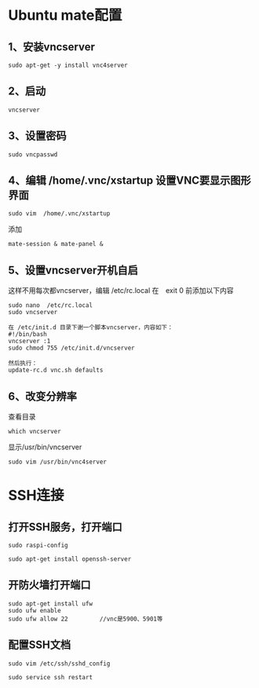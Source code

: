 # Ubuntu mate配置
## 1、安装vncserver

  `sudo apt-get -y install vnc4server`
## 2、启动

  `vncserver`

## 3、设置密码

 `sudo vncpasswd`
## 4、编辑 /home/.vnc/xstartup 设置VNC要显示图形界面

  `sudo vim  /home/.vnc/xstartup`

  添加
  
  `mate-session & mate-panel &`
## 5、设置vncserver开机自启

这样不用每次都vncserver，编辑 /etc/rc.local 在　exit 0 前添加以下内容
   ```
   sudo nano  /etc/rc.local
   sudo vncserver
   ```
   
  ```
  在 /etc/init.d 目录下谢一个脚本vncserver，内容如下：
  #!/bin/bash
  vncserver :1
  sudo chmod 755 /etc/init.d/vncserver

  然后执行：
  update-rc.d vnc.sh defaults
  ```




## 6、改变分辨率
  查看目录
  
  `which vncserver`
  
  显示/usr/bin/vncserver
  
  `sudo vim /usr/bin/vnc4server`
  

# SSH连接
## 打开SSH服务，打开端口

`sudo raspi-config`

`sudo apt-get install openssh-server`
## 开防火墙打开端口
```
sudo apt-get install ufw
sudo ufw enable
sudo ufw allow 22         //vnc是5900、5901等
```
## 配置SSH文档

`sudo vim /etc/ssh/sshd_config`

`sudo service ssh restart`

  

